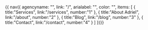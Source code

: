 {{ nav({ 
    agencyname: "",
    link: "/",
    arialabel: "",
    color: "",
    items: [
      {
        title:"Services",
        link:"/services",
        number:"1"
      },
      {
        title:"About Adriel",
        link:"/about",
        number:"2"
      },
      {
        title:"Blog",
        link:"/blog",
        number:"3"
      },
      {
        title:"Contact",
        link:"/contact",
        number:"4"
      }
    ]
      })}}